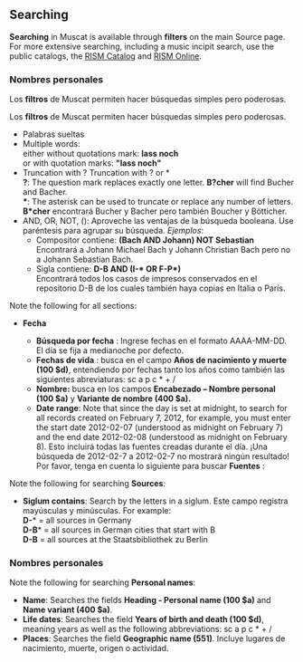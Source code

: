## Searching

**Searching** in Muscat is available through **filters** on the main Source page. For more extensive searching, including a music incipit search, use the public catalogs, the [RISM Catalog](https://opac.rism.info/) and [RISM Online](https://rism.online/).

### Nombres personales

Los **filtros** de Muscat permiten hacer búsquedas simples pero poderosas.

Los **filtros** de Muscat permiten hacer búsquedas simples pero poderosas.

- Palabras sueltas
- Multiple words:  
  either without quotations mark: **lass noch**   
  or with quotation marks: **"lass noch"**
- Truncation with ? Truncation with ? or \*  
  **?**: The question mark replaces exactly one letter. **B?cher** will find Bucher and Bacher.   
  **\***: The asterisk can be used to truncate or replace any number of letters. **B\*cher** encontrará Bucher y Bacher pero también Boucher y Bötticher.
- AND, OR, NOT, (): Aproveche las ventajas de la búsqueda booleana. Use paréntesis para agrupar su búsqueda. _Ejemplos_:
    - Compositor contiene: **(Bach AND Johann) NOT Sebastian**  
      Encontrará a Johann Michael Bach y Johann Christian Bach pero no a Johann Sebastian Bach.
    - Sigla contiene: **D-B AND (I-\* OR F-P\*)**  
      Encontrará todos los casos de impresos conservados en el repositorio D-B de los cuales también haya copias en Italia o París.

Note the following for all sections:

- **Fecha**

    - **Búsqueda por fecha** : Ingrese fechas en el formato AAAA-MM-DD. El día se fija a medianoche por defecto.
    - **Fechas de vida** : busca en el campo **Años de nacimiento y muerte (100 $d)**, entendiendo por fechas tanto los años como también las siguientes abreviaturas: sc a p c \* + /
    - **Nombre:** busca en los campos **Encabezado – Nombre personal (100 $a)** y **Variante de nombre (400 $a).**
    - **Date range**: Note that since the day is set at midnight, to search for all records created on February 7, 2012, for example, you must enter the start date 2012-02-07 (understood as midnight on February 7) and the end date 2012-02-08 (understood as midnight on February 8). Esto incluirá todas las fuentes creadas durante el día. ¡Una búsqueda de 2012-02-7 a 2012-02-7 no mostrará ningún resultado!  
      Por favor, tenga en cuenta lo siguiente para buscar **Fuentes** :

Note the following for searching **Sources**:

- **Siglum contains**: Search by the letters in a siglum. Este campo registra mayúsculas y minúsculas. For example:  
  **D-*** = all sources in Germany  
  **D-B*** = all sources in German cities that start with B  
  **D-B** = all sources at the Staatsbibliothek zu Berlin

### Nombres personales

Note the following for searching **Personal names**:

- **Name**: Searches the fields **Heading - Personal name (100 $a)** and **Name variant (400 $a)**.
- **Life dates**: Searches the field **Years of birth and death (100 $d)**, meaning years as well as the following abbreviations: sc a p c \* + /
- **Places**: Searches the field **Geographic name (551)**. Incluye lugares de nacimiento, muerte, origen o actividad.
